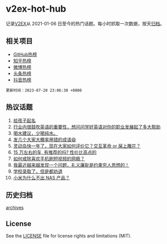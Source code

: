 # v2ex-hot-hub

 记录[V2EX](https://www.v2ex.com/)从 2021-01-06 日至今的热门话题。每小时抓取一次数据，按天[归档](archives)。
 
 ## 相关项目

- [GitHub热榜](https://github.com/snaildev/github-hot-hub)
- [知乎热榜](https://github.com/snaildev/zhihu-hot-hub)
- [微博热榜](https://github.com/snaildev/weibo-hot-hub)
- [头条热榜](https://github.com/snaildev/toutiao-hot-hub)
- [抖音热榜](https://github.com/snaildev/douyin-hot-hub)


 `更新时间：2023-07-20 23:06:30 +0800`

## 热议话题

1. [给孩子起名](https://www.v2ex.com/t/958173)
1. [行业内很鼓吹英语的重要性，想问问学好英语对你的职业发展起了多大帮助](https://www.v2ex.com/t/958207)
1. [喝水建议，少喝纯水。](https://www.v2ex.com/t/958168)
1. [发几个大家大概率用错的成语😄](https://www.v2ex.com/t/958300)
1. [灵动岛快一年了，现在大家如何评价它？交互革命 or 屎上雕花？](https://www.v2ex.com/t/958208)
1. [15 万左右的车, 有推荐的吗? 性价比高点的](https://www.v2ex.com/t/958192)
1. [如何戒除喜欢手机刷短视频的网瘾？](https://www.v2ex.com/t/958161)
1. [我最近越来越发现一个问题，礼义廉耻是约束穷人思想的！](https://www.v2ex.com/t/958251)
1. [学校录取了，但是都劝退](https://www.v2ex.com/t/958242)
1. [小米为什么不出 NAS 产品？](https://www.v2ex.com/t/958281)

## 历史归档

[archives](archives)

## License

See the [LICENSE](LICENSE) file for license rights and limitations (MIT).
